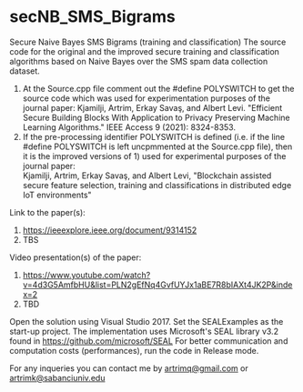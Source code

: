 # secNB_SMS_Bigrams
Secure Naive Bayes SMS Bigrams (training and classification)
The source code for the original and the improved secure training and classification algorithms based on Naive Bayes over the SMS spam data collection dataset.
1) At the Source.cpp file comment out the #define POLYSWITCH to get the source code which was used for experimentation purposes of the journal paper:
   Kjamilji, Artrim, Erkay Savaş, and Albert Levi. "Efficient Secure Building Blocks With Application to Privacy Preserving Machine Learning Algorithms." IEEE Access 9 (2021): 8324-8353.
2) If the pre-processing identifier POLYSWITCH is defined (i.e. if the line #define POLYSWITCH is left uncpmmented at the Source.cpp file), 
   then it is the improved versions of 1) used for experimental purposes of the journal paper:  
   Kjamilji, Artrim, Erkay Savaş, and Albert Levi, "Blockchain assisted secure feature selection, training and classifications in distributed edge IoT environments"
 
Link to the paper(s):
1) https://ieeexplore.ieee.org/document/9314152
2) TBS

Video presentation(s) of the paper:
1) https://www.youtube.com/watch?v=4d3G5AmfbHU&list=PLN2gEfNq4GvfUYJx1aBE7R8bIAXt4JK2P&index=2
2) TBD

Open the solution using Visual Studio 2017. Set the SEALExamples as the start-up project. The implementation uses Microsoft's SEAL library v3.2 found in https://github.com/microsoft/SEAL
For better communication and computation costs (performances), run the code in Release mode. 

For any inqueries you can contact me by artrimq@gmail.com or artrimk@sabanciuniv.edu
